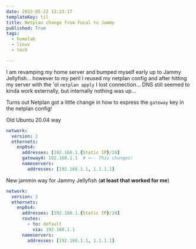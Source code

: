 ```yaml
---
date: 2022-05-22 13:23:17
templateKey: til
title: Netplan change from Focal to Jammy
published: True
tags:
  - homelab
  - linux
  - tech

---
```


I am revamping my home server and bumped myself early up to Jammy Jellyfish...
however to my peril I reused my netplan config and after hitting my server with
the 'ol `netplan apply` I lost connection...
DNS still seemed to kinda work externally, but internally nothing was up... 

Turns out Netplan got a little change in how to express the `gateway` key in the netplan config!

Old Ubuntu 20.04 way

```yaml
network:
  version: 2
  ethernets:
    enp0s4:
      addresses: [192.168.1.{Static IP}/24]
      gateway4: 192.168.1.1  # <-- This changes!
      nameservers:
        addresses: [192.168.1.1, 1.1.1.1]
```

New jammin way for Jammy Jellyfish (__at least that worked for me__)
```yaml
network:
  version: 2
  ethernets:
    enp0s4:
      addresses: [192.168.1.{Static IP}/24]
      routes:
        - to: default
          via: 192.168.1.1 
      nameservers:
        addresses: [192.168.1.1, 1.1.1.1]
```
